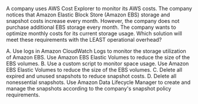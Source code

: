 A company uses AWS Cost Explorer to monitor its AWS costs. The company notices that Amazon Elastic Block Store (Amazon EBS) storage and snapshot costs increase every month. However, the company does not purchase additional EBS storage every month. The company wants to optimize monthly costs for its current storage usage. Which solution will meet these requirements with the LEAST operational overhead? 

A. Use logs in Amazon CloudWatch Logs to monitor the storage utilization of Amazon EBS. Use Amazon EBS Elastic Volumes to reduce the size of the EBS volumes. 
B. Use a custom script to monitor space usage. Use Amazon EBS Elastic Volumes to reduce the size of the EBS volumes. 
C. Delete all expired and unused snapshots to reduce snapshot costs. 
D. Delete all nonessential snapshots. Use Amazon Data Lifecycle Manager to create and manage the snapshots according to the company's snapshot policy requirements.
